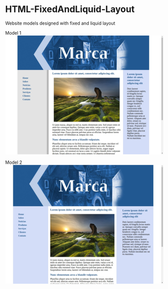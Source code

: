 # HTML-FixedAndLiquid-Layout
Website models designed with fixed and liquid layout


Model 1
![](Fixed-Layout.jpg)

Model 2
![](Liquid-layout.jpg)
